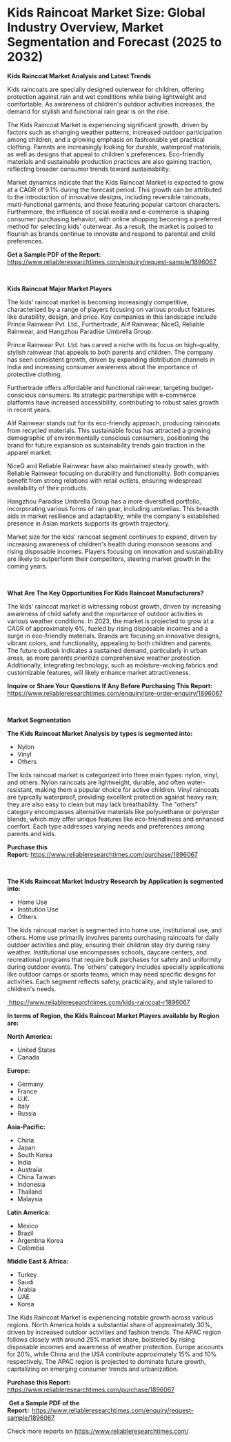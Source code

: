 <p><h1>Kids Raincoat Market Size: Global Industry Overview, Market Segmentation and Forecast (2025 to 2032)</h1></p><p><strong>Kids Raincoat Market Analysis and Latest Trends</strong></p>
<p><p>Kids raincoats are specially designed outerwear for children, offering protection against rain and wet conditions while being lightweight and comfortable. As awareness of children's outdoor activities increases, the demand for stylish and functional rain gear is on the rise.</p><p>The Kids Raincoat Market is experiencing significant growth, driven by factors such as changing weather patterns, increased outdoor participation among children, and a growing emphasis on fashionable yet practical clothing. Parents are increasingly looking for durable, waterproof materials, as well as designs that appeal to children's preferences. Eco-friendly materials and sustainable production practices are also gaining traction, reflecting broader consumer trends toward sustainability.</p><p>Market dynamics indicate that the Kids Raincoat Market is expected to grow at a CAGR of 9.1% during the forecast period. This growth can be attributed to the introduction of innovative designs, including reversible raincoats, multi-functional garments, and those featuring popular cartoon characters. Furthermore, the influence of social media and e-commerce is shaping consumer purchasing behavior, with online shopping becoming a preferred method for selecting kids' outerwear. As a result, the market is poised to flourish as brands continue to innovate and respond to parental and child preferences.</p></p>
<p><strong>Get a Sample PDF of the Report:&nbsp;</strong> <a href="https://www.reliableresearchtimes.com/enquiry/request-sample/1896067?utm_campaign=3522&utm_medium=2&utm_source=Github&utm_content=ia&utm_term=28032025&utm_id=kids-raincoat">https://www.reliableresearchtimes.com/enquiry/request-sample/1896067</a></p>
<p>&nbsp;</p>
<p><strong>Kids Raincoat Major Market Players</strong></p>
<p><p>The kids' raincoat market is becoming increasingly competitive, characterized by a range of players focusing on various product features like durability, design, and price. Key companies in this landscape include Prince Rainwear Pvt. Ltd., Furthertrade, Alif Rainwear, NiceG, Reliable Rainwear, and Hangzhou Paradise Umbrella Group.</p><p>Prince Rainwear Pvt. Ltd. has carved a niche with its focus on high-quality, stylish rainwear that appeals to both parents and children. The company has seen consistent growth, driven by expanding distribution channels in India and increasing consumer awareness about the importance of protective clothing.</p><p>Furthertrade offers affordable and functional rainwear, targeting budget-conscious consumers. Its strategic partnerships with e-commerce platforms have increased accessibility, contributing to robust sales growth in recent years.</p><p>Alif Rainwear stands out for its eco-friendly approach, producing raincoats from recycled materials. This sustainable focus has attracted a growing demographic of environmentally conscious consumers, positioning the brand for future expansion as sustainability trends gain traction in the apparel market.</p><p>NiceG and Reliable Rainwear have also maintained steady growth, with Reliable Rainwear focusing on durability and functionality. Both companies benefit from strong relations with retail outlets, ensuring widespread availability of their products.</p><p>Hangzhou Paradise Umbrella Group has a more diversified portfolio, incorporating various forms of rain gear, including umbrellas. This breadth aids in market resilience and adaptability, while the company's established presence in Asian markets supports its growth trajectory.</p><p>Market size for the kids' raincoat segment continues to expand, driven by increasing awareness of children's health during monsoon seasons and rising disposable incomes. Players focusing on innovation and sustainability are likely to outperform their competitors, steering market growth in the coming years.</p></p>
<p>&nbsp;</p>
<p><strong>What Are The Key Opportunities For Kids Raincoat Manufacturers?</strong></p>
<p><p>The kids' raincoat market is witnessing robust growth, driven by increasing awareness of child safety and the importance of outdoor activities in various weather conditions. In 2023, the market is projected to grow at a CAGR of approximately 6%, fueled by rising disposable incomes and a surge in eco-friendly materials. Brands are focusing on innovative designs, vibrant colors, and functionality, appealing to both children and parents. The future outlook indicates a sustained demand, particularly in urban areas, as more parents prioritize comprehensive weather protection. Additionally, integrating technology, such as moisture-wicking fabrics and customizable features, will likely enhance market attractiveness.</p></p>
<p><strong>Inquire or Share Your Questions If Any Before Purchasing This Report:</strong> <a href="https://www.reliableresearchtimes.com/enquiry/pre-order-enquiry/1896067?utm_campaign=3522&utm_medium=2&utm_source=Github&utm_content=ia&utm_term=28032025&utm_id=kids-raincoat">https://www.reliableresearchtimes.com/enquiry/pre-order-enquiry/1896067</a></p>
<p>&nbsp;</p>
<p><strong>Market Segmentation</strong></p>
<p><strong>The Kids Raincoat Market Analysis by types is segmented into:</strong></p>
<p><ul><li>Nylon</li><li>Vinyl</li><li>Others</li></ul></p>
<p><p>The kids raincoat market is categorized into three main types: nylon, vinyl, and others. Nylon raincoats are lightweight, durable, and often water-resistant, making them a popular choice for active children. Vinyl raincoats are typically waterproof, providing excellent protection against heavy rain; they are also easy to clean but may lack breathability. The "others" category encompasses alternative materials like polyurethane or polyester blends, which may offer unique features like eco-friendliness and enhanced comfort. Each type addresses varying needs and preferences among parents and kids.</p></p>
<p><strong>Purchase this Report:&nbsp;</strong><a href="https://www.reliableresearchtimes.com/purchase/1896067?utm_campaign=3522&utm_medium=2&utm_source=Github&utm_content=ia&utm_term=28032025&utm_id=kids-raincoat">https://www.reliableresearchtimes.com/purchase/1896067</a></p>
<p>&nbsp;</p>
<p><strong>The Kids Raincoat Market Industry Research by Application is segmented into:</strong></p>
<p><ul><li>Home Use</li><li>Institution Use</li><li>Others</li></ul></p>
<p><p>The kids raincoat market is segmented into home use, institutional use, and others. Home use primarily involves parents purchasing raincoats for daily outdoor activities and play, ensuring their children stay dry during rainy weather. Institutional use encompasses schools, daycare centers, and recreational programs that require bulk purchases for safety and uniformity during outdoor events. The 'others' category includes specialty applications like outdoor camps or sports teams, which may need specific designs for activities. Each segment reflects safety, practicality, and style tailored to children's needs.</p></p>
<p><a href="https://www.reliableresearchtimes.com/kids-raincoat-r1896067?utm_campaign=3522&utm_medium=2&utm_source=Github&utm_content=ia&utm_term=28032025&utm_id=kids-raincoat">&nbsp;https://www.reliableresearchtimes.com/kids-raincoat-r1896067</a></p>
<p><strong>In terms of Region, the Kids Raincoat Market Players available by Region are:</strong></p>
<p>
    <p> <strong> North America: </strong>
        <ul>
            <li>United States</li>
            <li>Canada</li>
        </ul>
        </p> 
    <p> <strong> Europe: </strong>
        <ul>
            <li>Germany</li>
            <li>France</li>
            <li>U.K.</li>
            <li>Italy</li>
            <li>Russia</li>
        </ul>
        </p> 
    <p> <strong> Asia-Pacific: </strong>
        <ul>
            <li>China</li>
            <li>Japan</li>
            <li>South Korea</li>
            <li>India</li>
            <li>Australia</li>
            <li>China Taiwan</li>
            <li>Indonesia</li>
            <li>Thailand</li>
            <li>Malaysia</li>
        </ul>
        </p> 
    <p> <strong> Latin America: </strong>
        <ul>
            <li>Mexico</li>
            <li>Brazil</li>
            <li>Argentina Korea</li>
            <li>Colombia</li>
        </ul>
        </p> 
    <p> <strong> Middle East & Africa: </strong>
        <ul>
            <li>Turkey</li>
            <li>Saudi</li>
            <li>Arabia</li>
            <li>UAE</li>
            <li>Korea</li>
        </ul>
    </p>
    </p>
<p><p>The Kids Raincoat Market is experiencing notable growth across various regions. North America holds a substantial share of approximately 30%, driven by increased outdoor activities and fashion trends. The APAC region follows closely with around 25% market share, bolstered by rising disposable incomes and awareness of weather protection. Europe accounts for 20%, while China and the USA contribute approximately 15% and 10% respectively. The APAC region is projected to dominate future growth, capitalizing on emerging consumer trends and urbanization.</p></p>
<p><strong>Purchase this Report: </strong><a href="https://www.reliableresearchtimes.com/purchase/1896067?utm_campaign=3522&utm_medium=2&utm_source=Github&utm_content=ia&utm_term=28032025&utm_id=kids-raincoat">https://www.reliableresearchtimes.com/purchase/1896067</a></p>
<p>&nbsp;<strong>Get a Sample PDF of the Report:&nbsp;&nbsp;</strong><a href="https://www.reliableresearchtimes.com/enquiry/request-sample/1896067?utm_campaign=3522&utm_medium=2&utm_source=Github&utm_content=ia&utm_term=28032025&utm_id=kids-raincoat">https://www.reliableresearchtimes.com/enquiry/request-sample/1896067</a></p>
<p><strong></strong></p>
<p>Check more reports on <a href="https://www.reliableresearchtimes.com/?utm_campaign=3522&utm_medium=2&utm_source=Github&utm_content=ia&utm_term=28032025&utm_id=kids-raincoat">https://www.reliableresearchtimes.com/</a></p>